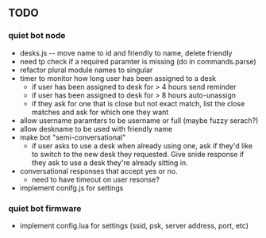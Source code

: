 ## TODO

### quiet bot node
* desks.js -- move name to id and friendly to name, delete friendly
* need tp check if a required paramter is missing (do in commands.parse)
* refactor plural module names to singular
* timer to monitor how long user has been assigned to a desk
    * if user has been assigned to desk for > 4 hours send reminder
    * if user has been assigned to desk for > 8 hours auto-unassign
    * if they ask for one that is close but not exact match, list the close matches and ask for which one they want
* allow username paramters to be username or full (maybe fuzzy serach?)
* allow deskname to be used with friendly name
* make bot "semi-conversational"
    * if user asks to use a desk when already using one, ask if they'd like to switch to the new desk they requested. Give snide response if they ask to use a desk they're already sitting in.
* conversational responses that accept yes or no.
    * need to have timeout on user resonse?
* implement conifg.js for settings

### quiet bot firmware
* implement config.lua for settings (ssid, psk, server address, port, etc)

